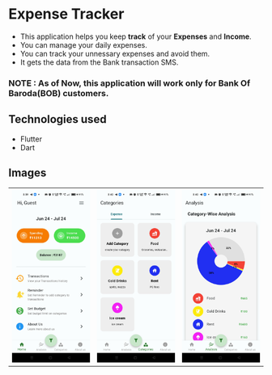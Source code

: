 # Expense Tracker
- This application helps you keep **track** of your **Expenses** and **Income**.  
- You can manage your daily expenses.  
- You can track your unnessary expenses and avoid them.
- It gets the data from the Bank transaction SMS.

### NOTE : As of Now, this application will work only for Bank Of Baroda(BOB) customers.

## Technologies used
- Flutter
- Dart

## Images

<table>
  <tr>
    <td><img src="assets/images/1.jpg" width="200" /></td>
    <td><img src="assets/images/2.jpg" width="200" /></td>
    <td><img src="assets/images/3.jpg" width="200" /></td>
  </tr>
</table>
